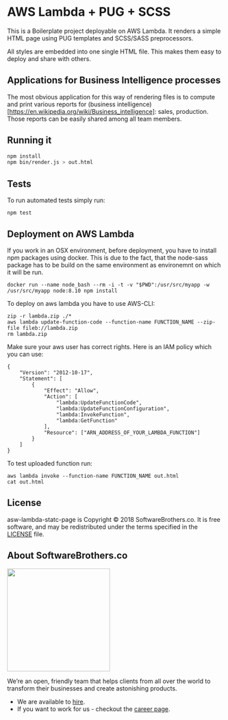 # AWS Lambda + PUG + SCSS

This is a Boilerplate project deployable on AWS Lambda. It renders a simple HTML page using PUG templates and SCSS/SASS preprocessors.

All styles are embedded into one single HTML file. This makes them easy to deploy and share with others.

## Applications for Business Intelligence processes

The most obvious application for this way of rendering files is to compute and print various reports for (business intelligence)[https://en.wikipedia.org/wiki/Business_intelligence]: sales, production. Those reports can be easily shared among all team members.

## Running it

```bash
npm install
npm bin/render.js > out.html
```

## Tests

To run automated tests simply run:

```
npm test
```

## Deployment on AWS Lambda

If you work in an OSX environment, before deployment, you have to install npm packages using docker. This is due to the fact, that the node-sass package has to be build on the same environment as environemnt on which it will be run.

```
docker run --name node_bash --rm -i -t -v "$PWD":/usr/src/myapp -w /usr/src/myapp node:8.10 npm install
```

To deploy on aws lambda you have to use AWS-CLI:

```
zip -r lambda.zip ./*
aws lambda update-function-code --function-name FUNCTION_NAME --zip-file fileb://lambda.zip
rm lambda.zip
```

Make sure your aws user has correct rights. Here is an IAM policy which you can use:

```
{
    "Version": "2012-10-17",
    "Statement": [
        {
            "Effect": "Allow",
            "Action": [
                "lambda:UpdateFunctionCode",
                "lambda:UpdateFunctionConfiguration", 
                "lambda:InvokeFunction",
                "lambda:GetFunction"
            ],
            "Resource": ["ARN_ADDRESS_OF_YOUR_LAMBDA_FUNCTION"]
        }
    ]
}

```

To test uploaded function run:

```
aws lambda invoke --function-name FUNCTION_NAME out.html
cat out.html
```

## License

asw-lambda-statc-page is Copyright © 2018 SoftwareBrothers.co. It is free software, and may be redistributed under the terms specified in the [LICENSE](LICENSE) file.

## About SoftwareBrothers.co

<img src="https://softwarebrothers.co/assets/images/software-brothers-logo-full.svg" width=240>


We’re an open, friendly team that helps clients from all over the world to transform their businesses and create astonishing products.

* We are available to [hire](https://softwarebrothers.co/contact).
* If you want to work for us - checkout the [career page](https://softwarebrothers.co/career).

